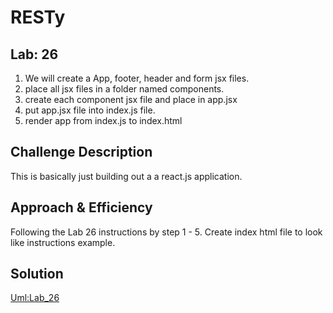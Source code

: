 # RESTy

## Lab: 26
1. We will create a App, footer, header and form jsx files. 
2. place all jsx files in a folder named components. 
3. create each component jsx file and place in app.jsx
4. put app.jsx file into index.js file. 
5. render app from index.js to index.html



## Challenge Description
This is basically just building out a a react.js application.  

## Approach & Efficiency
Following the Lab 26 instructions by step 1 - 5. 
Create index html file to look like instructions example. 

## Solution

[Uml:Lab_26]('./uml/uml-26.png')
